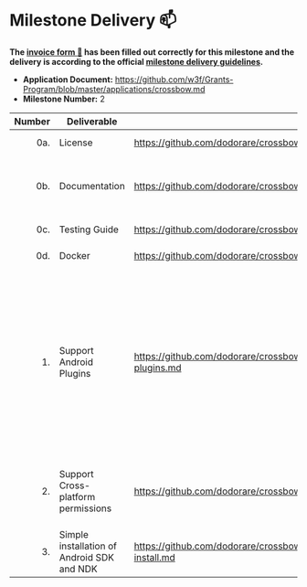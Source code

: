 # Milestone Delivery :mailbox:

**The [invoice form :pencil:](https://docs.google.com/forms/d/e/1FAIpQLSfmNYaoCgrxyhzgoKQ0ynQvnNRoTmgApz9NrMp-hd8mhIiO0A/viewform) has been filled out correctly for this milestone and the delivery is according to the official [milestone delivery guidelines](https://github.com/w3f/Grants-Program/blob/master/docs/milestone-deliverables-guidelines.md).**

* **Application Document:** https://github.com/w3f/Grants-Program/blob/master/applications/crossbow.md
* **Milestone Number:** 2

| Number | Deliverable | Link | Notes |
| -----: | ----------- | ------------- | ------------- |
| 0a. | License | https://github.com/dodorare/crossbow/blob/v0.1.7/LICENSE | Apache License 2.0 |
| 0b. | Documentation | https://github.com/dodorare/crossbow/tree/v0.1.7/docs/src | [code](https://github.com/dodorare/crossbow/blob/v0.1.7/crossbundle/cli/src/commands/build/android.rs#L68), [plugin tutorial](https://github.com/dodorare/crossbow/blob/v0.1.7/docs/src/crossbow/android-plugins.md), [permissions tutorial](https://github.com/dodorare/crossbow/blob/v0.1.7/docs/crossbow-permissions.md), [install docs](https://github.com/dodorare/crossbow/blob/v0.1.7/docs/src/crossbundle/command-install.md) |
| 0c. | Testing Guide | https://github.com/dodorare/crossbow/blob/v0.1.7/crossbundle/cli/tests/ | [integration tests](https://github.com/dodorare/crossbow/blob/v0.1.7/crossbundle/cli/tests/build_gradle.rs), [ci](https://github.com/dodorare/crossbow/blob/v0.1.7/.github/workflows/ci.yml) |
| 0d. | Docker | https://github.com/dodorare/crossbow/blob/v0.1.7/.github/docker/crossbundle.Dockerfile | [dockerfile](https://github.com/dodorare/crossbow/blob/v0.1.7/.github/docker/crossbundle.Dockerfile), [docker image](https://github.com/dodorare/crossbow/pkgs/container/crossbundle) |
| 1. | Support Android Plugins | https://github.com/dodorare/crossbow/blob/v0.1.7/docs/src/crossbow/android-plugins.md | [Crossbow Android](https://github.com/dodorare/crossbow/tree/v0.1.7/platform/android), [Crossbow Android Kotlin project](https://github.com/dodorare/crossbow/tree/v0.1.7/platform/android/java), [Crossbow Plugin Management](https://github.com/dodorare/crossbow/tree/v0.1.7/platform/android/java/lib/src/com/crossbow/library/plugin), [Crossbow AdMob Plugin](https://github.com/dodorare/crossbow/tree/v0.1.7/plugins/admob), [Crossbow AdMob usage example](https://github.com/dodorare/crossbow/tree/v0.1.7/examples/macroquad-permissions) |
| 2. | Support Cross-platform permissions | https://github.com/dodorare/crossbow/tree/v0.1.7/examples/macroquad-permissions | [Crossbow Permissions usage example](https://github.com/dodorare/crossbow/tree/v0.1.7/examples/macroquad-permissions), [Crossbow Permissions](https://github.com/dodorare/crossbow/blob/v0.1.7/platform/android/src/permission.rs) |
| 3. | Simple installation of Android SDK and NDK | https://github.com/dodorare/crossbow/blob/v0.1.7/docs/src/crossbundle/command-install.md | [docs](https://github.com/dodorare/crossbow/blob/v0.1.7/docs/src/crossbundle/command-install.md), [code](https://github.com/dodorare/crossbow/tree/v0.1.7/crossbundle/cli/src/commands/install) |
